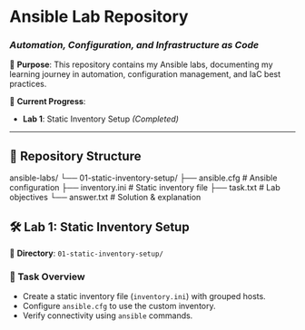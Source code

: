 # **Ansible Lab Repository**  
### *Automation, Configuration, and Infrastructure as Code*  

🔹 **Purpose**: This repository contains my Ansible labs, documenting my learning journey in automation, configuration management, and IaC best practices.  

🔹 **Current Progress**:  
- **Lab 1**: Static Inventory Setup *(Completed)*  

---

## **📂 Repository Structure**  
ansible-labs/
└── 01-static-inventory-setup/
├── ansible.cfg # Ansible configuration
├── inventory.ini # Static inventory file
├── task.txt # Lab objectives
└── answer.txt # Solution & explanation

## **🛠 Lab 1: Static Inventory Setup**  
📍 **Directory**: `01-static-inventory-setup/`  

### **📝 Task Overview**  
- Create a static inventory file (`inventory.ini`) with grouped hosts.  
- Configure `ansible.cfg` to use the custom inventory.  
- Verify connectivity using `ansible` commands.
  
